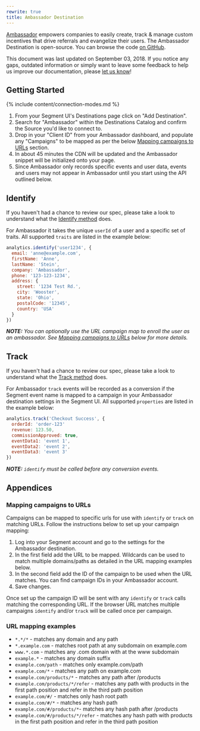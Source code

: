 ```yaml
---
rewrite: true
title: Ambassador Destination
---
```


[Ambassador](https://www.getambassador.com/?utm_source=segmentio&utm_medium=docs&utm_campaign=partners) empowers companies to easily create, track & manage custom incentives that drive referrals and evangelize their users. The Ambassador Destination is open-source. You can browse the code [on GitHub](https://github.com/segment-integrations/analytics.js-integration-ambassador).

This document was last updated on September 03, 2018. If you notice any gaps, outdated information or simply want to leave some feedback to help us improve our documentation, please [let us know](https://segment.com/help/contact)!

## Getting Started

{% include content/connection-modes.md %}

  1. From your Segment UI's Destinations page click on "Add Destination".
  2. Search for "Ambassador" within the Destinations Catalog and confirm the Source you'd like to connect to.
  3. Drop in your "Client ID" from your Ambassador dashboard, and populate any "Campaigns" to be mapped as per the below [Mapping campaigns to URLs](#mapping-campaigns-to-urls) section.
  4. In about 45 minutes the CDN will be updated and the Ambassador snippet will be initialized onto your page.
  5. Since Ambassador only records specific events and user data, events and users may not appear in Ambassador until you start using the API outlined below.

## Identify

If you haven't had a chance to review our spec, please take a look to understand what the [Identify method](https://segment.com/docs/connections/spec/identify/) does.

For Ambassador it takes the unique `userId` of a user and a specific set of traits. All supported `traits` are listed in the example below:

```javascript
analytics.identify('user1234', {
  email: 'anne@example.com',
  firstName: 'Anne',
  lastName: 'Stein',
  company: 'Ambassador',
  phone: '123-123-1234',
  address: {
    street: '1234 Test Rd.',
    city: 'Wooster',
    state: 'Ohio',
    postalCode: '12345',
    country: 'USA'
  }
})
```

_**NOTE:** You can optionally use the URL campaign map to enroll the user as an ambassador. See [Mapping campaigns to URLs](#mapping-campaigns-to-urls) below for more details._

## Track

If you haven't had a chance to review our spec, please take a look to understand what the [Track method](https://segment.com/docs/connections/spec/track/) does.

For Ambassador `track` events will be recorded as a conversion if the Segment event name is mapped to a campaign in your Ambassador destination settings in the Segment UI. All supported `properties` are listed in the example below:

```javascript
analytics.track('Checkout Success', {
  orderId: 'order-123'
  revenue: 123.50,
  commissionApproved: true,
  eventData1: 'event 1',
  eventData2: 'event 2',
  eventData3: 'event 3'
})
```

_**NOTE:** `identify` must be called before any conversion events._

## Appendices

### Mapping campaigns to URLs

Campaigns can be mapped to specific urls for use with `identify` or `track` on matching URLs. Follow the instructions below to set up your campaign mapping:

  1. Log into your Segment account and go to the settings for the Ambassador destination.
  2. In the first field add the URL to be mapped. Wildcards can be used to match multiple domains/paths as detailed in the URL mapping examples below.
  3. In the second field add the ID of the campaign to be used when the URL matches. You can find campaign IDs in your Ambassador account.
  4. Save changes.

Once set up the campaign ID will be sent with any `identify` or `track` calls matching the corresponding URL. If the browser URL matches multiple campaigns `identify` and/or `track` will be called once per campaign.

### URL mapping examples

- `*.*/*` - matches any domain and any path
- `*.example.com` - matches root path at any subdomain on example.com
- `www.*.com` - matches any .com domain with at the www subdomain
- `example.*` - matches any domain suffix
- `example.com/path` - matches only example.com/path
- `example.com/*` - matches any path on example.com
- `example.com/products/*` - matches any path after /products
- `example.com/products/*/refer` - matches any path with products in the first path position and refer in the third path position
- `example.com/#/` - matches only hash root path
- `example.com/#/*` - matches any hash path
- `example.com/#/products/*`- matches any hash path after /products
- `example.com/#/products/*/refer` - matches any hash path with products in the first path position and refer in the third path position
